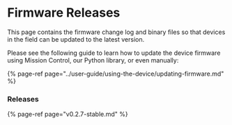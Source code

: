 # Firmware Releases

This page contains the firmware change log and binary files so that devices in the field can be updated to the latest version. 

Please see the following guide to learn how to update the device firmware using Mission Control, our Python library, or even manually:

{% page-ref page="../user-guide/using-the-device/updating-firmware.md" %}

### Releases

{% page-ref page="v0.2.7-stable.md" %}






